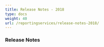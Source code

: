 ```yaml
---
title: Release Notes - 2018
type: docs
weight: 40
url: /reportingservices/release-notes-2018/
---
```


### **Release Notes**
